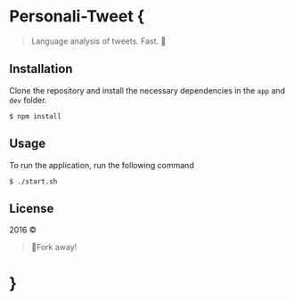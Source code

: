 # Personali-Tweet {
> Language analysis of tweets. Fast. :rocket:

## Installation
Clone the repository and install the necessary dependencies in the `app` and `dev` folder.
```
$ npm install
```

## Usage
To run the application, run the following command
```
$ ./start.sh
```

## License
2016 ©
> :fork_and_knife:Fork away!

# }
